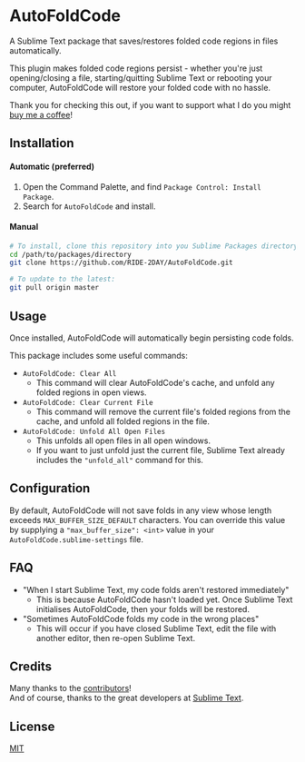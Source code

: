 # AutoFoldCode <img src="./resources/fold-marker.png" height="16" />

A Sublime Text package that saves/restores folded code regions in files automatically.

This plugin makes folded code regions persist - whether you're just opening/closing a file, starting/quitting Sublime Text or rebooting your computer, AutoFoldCode will restore your folded code with no hassle.

Thank you for checking this out, if you want to support what I do you might [buy me a coffee](https://ko-fi.com/ridetoday)!

## Installation

#### Automatic (preferred)

1. Open the Command Palette, and find `Package Control: Install Package`.
2. Search for `AutoFoldCode` and install.

#### Manual

```bash
# To install, clone this repository into you Sublime Packages directory:
cd /path/to/packages/directory
git clone https://github.com/RIDE-2DAY/AutoFoldCode.git

# To update to the latest:
git pull origin master
```

## Usage

Once installed, AutoFoldCode will automatically begin persisting code folds.

This package includes some useful commands:

* `AutoFoldCode: Clear All`
	- This command will clear AutoFoldCode's cache, and unfold any folded regions in open views.
* `AutoFoldCode: Clear Current File`
	- This command will remove the current file's folded regions from the cache, and unfold all folded regions in the file.
* `AutoFoldCode: Unfold All Open Files`
	- This unfolds all open files in all open windows.
	- If you want to just unfold just the current file, Sublime Text already includes the `"unfold_all"` command for this.

## Configuration

By default, AutoFoldCode will not save folds in any view whose length exceeds `MAX_BUFFER_SIZE_DEFAULT` characters. You can override this value by supplying a `"max_buffer_size": <int>` value in your `AutoFoldCode.sublime-settings` file.

## FAQ

* "When I start Sublime Text, my code folds aren't restored immediately"
	- This is because AutoFoldCode hasn't loaded yet. Once Sublime Text initialises AutoFoldCode, then your folds will be restored.
* "Sometimes AutoFoldCode folds my code in the wrong places"
	- This will occur if you have closed Sublime Text, edit the file with another editor, then re-open Sublime Text.

## Credits

Many thanks to the [contributors](https://github.com/RIDE-2DAY/AutoFoldCode/graphs/contributors)!  
And of course, thanks to the great developers at [Sublime Text](http://sublimetext.com/).

## License

[MIT](./LICENSE)
